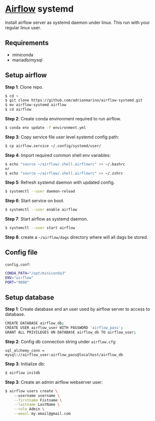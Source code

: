 # [Airflow](https://airflow.apache.org/) systemd

Install airflow server as systemd daemon under linux. This run with your regular linux user.

## Requirements

* miniconda
* mariadb/mysql

## Setup airflow

**Step 1**: Clone repo.

```bash
$ cd ~
$ git clone https://github.com/adrianmarino/airflow-systemd.git
$ mv airflow-systemd airflow
$ cd airflow
```

**Step 2**: Create conda environment required to run airflow.

```bash
$ conda env update -f environment.yml
```

**Step 3**: Copy service file user level systemd config path:

```bash
$ cp airflow.service ~/.config/systemd/user/
```

**Step 4**: Import required common shell env variables:

```bash
$ echo "source ~/airflow/.shell.airflowrc" >> ~/.bashrc 
or
$ echo "source ~/airflow/.shell.airflowrc" >> ~/.zshrc
```

**Step 5**: Refresh systemd daemon with updated config.

```bash
$ systemctl --user daemon-reload
```

**Step 6**: Start service on boot.

```bash
$ systemctl --user enable airflow
```

**Step 7**: Start airflow as systemd daemon.

```bash
$ systemctl --user start airflow
```

**Step 8**: create a `~/airflow/dags` directory where will all dags be stored.

## Config file

`config.conf`:
```bash
CONDA_PATH="/opt/miniconda3"
ENV="airflow"
PORT="9090"
```

## Setup database

**Step 1**: Create database and an user used by airflow server to access to database.

```bash
CREATE DATABASE airflow_db;
CREATE USER airflow_user WITH PASSWORD 'airflow_pass';
GRANT ALL PRIVILEGES ON DATABASE airflow_db TO airflow_user;
```

**Step 2**: Config db connection string under `airflow.cfg`: 

```init
sql_alchemy_conn = mysql://airflow_user:airflow_pass@localhost/airflow_db
```

**Step 3**: Initialize db:

```bash
$ airflow initdb
```

**Step 3**: Create an admin airflow webserver user:

```bash
$ airflow users create \ 
    --username username \
    --firstname Fistname \
    --lastname LastName \
    --role Admin \
    --email my.email@gmail.com
```
